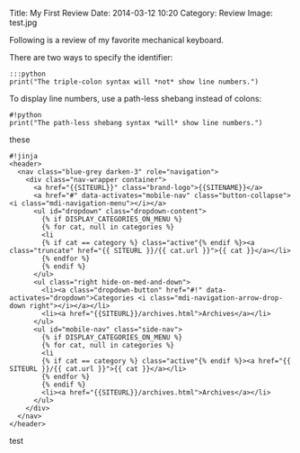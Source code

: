 Title: My First Review
Date: 2014-03-12 10:20
Category: Review
Image: test.jpg

Following is a review of my favorite mechanical keyboard.


There are two ways to specify the identifier:

    :::python
    print("The triple-colon syntax will *not* show line numbers.")

To display line numbers, use a path-less shebang instead of colons:

    #!python
    print("The path-less shebang syntax *will* show line numbers.")

these

    #!jinja
    <header>
      <nav class="blue-grey darken-3" role="navigation">
        <div class="nav-wrapper container">
          <a href="{{SITEURL}}" class="brand-logo">{{SITENAME}}</a>
          <a href="#" data-activates="mobile-nav" class="button-collapse"><i class="mdi-navigation-menu"></i></a>
          <ul id="dropdown" class="dropdown-content">
            {% if DISPLAY_CATEGORIES_ON_MENU %}
            {% for cat, null in categories %}
            <li
            {% if cat == category %} class="active"{% endif %}><a class="truncate" href="{{ SITEURL }}/{{ cat.url }}">{{ cat }}</a></li>
            {% endfor %}
            {% endif %}
          </ul>
          <ul class="right hide-on-med-and-down">
            <li><a class="dropdown-button" href="#!" data-activates="dropdown">Categories <i class="mdi-navigation-arrow-drop-down right"></i></a></li>
            <li><a href="{{SITEURL}}/archives.html">Archives</a></li>
          </ul>
          <ul id="mobile-nav" class="side-nav">
            {% if DISPLAY_CATEGORIES_ON_MENU %}
            {% for cat, null in categories %}
            <li
            {% if cat == category %} class="active"{% endif %}><a href="{{ SITEURL }}/{{ cat.url }}">{{ cat }}</a></li>
            {% endfor %}
            {% endif %}
            <li><a href="{{SITEURL}}/archives.html">Archives</a></li>
          </ul>
        </div>
      </nav>
    </header>

test
